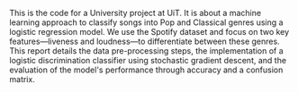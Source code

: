 This is the code for a University project at UiT. It is about a machine learning approach to classify songs into Pop and 
Classical genres using a logistic regression model. We use the Spotify dataset and focus on two key features—liveness 
and loudness—to differentiate between these genres. This report details the data pre-processing steps, the implementation of 
a logistic discrimination classifier using stochastic gradient descent, and the evaluation of the model's performance through accuracy and a confusion matrix. 
